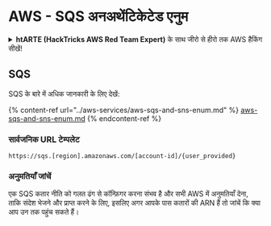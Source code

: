 # AWS - SQS अनअथेंटिकेटेड एनुम

<details>

<summary><strong>htARTE (HackTricks AWS Red Team Expert)</strong> के साथ जीरो से हीरो तक AWS हैकिंग सीखें!</summary>

दूसरे तरीके HackTricks का समर्थन करने के लिए:

* अगर आप अपनी कंपनी का विज्ञापन HackTricks में देखना चाहते हैं या HackTricks को PDF में डाउनलोड करना चाहते हैं तो [**SUBSCRIPTION PLANS**](https://github.com/sponsors/carlospolop) देखें!
* [**आधिकारिक PEASS & HackTricks swag**](https://peass.creator-spring.com) प्राप्त करें
* हमारे विशेष [**NFTs**](https://opensea.io/collection/the-peass-family) संग्रह, [**The PEASS Family**](https://opensea.io/collection/the-peass-family) खोजें
* **शामिल हों** 💬 [**Discord समूह**](https://discord.gg/hRep4RUj7f) या [**टेलीग्राम समूह**](https://t.me/peass) या हमें **Twitter** 🐦 [**@hacktricks_live**](https://twitter.com/hacktricks_live)** पर फॉलो** करें।
* **हैकिंग ट्रिक्स साझा करें, HackTricks** और [**HackTricks Cloud**](https://github.com/carlospolop/hacktricks-cloud) github repos में PRs सबमिट करके।

</details>

## SQS

SQS के बारे में अधिक जानकारी के लिए देखें:

{% content-ref url="../aws-services/aws-sqs-and-sns-enum.md" %}
[aws-sqs-and-sns-enum.md](../aws-services/aws-sqs-and-sns-enum.md)
{% endcontent-ref %}

### सार्वजनिक URL टेम्पलेट
```
https://sqs.[region].amazonaws.com/[account-id]/{user_provided}
```
### अनुमतियाँ जांचें

एक SQS कतार नीति को गलत ढंग से कॉन्फ़िगर करना संभव है और सभी AWS में अनुमतियाँ देना, ताकि संदेश भेजने और प्राप्त करने के लिए, इसलिए अगर आपके पास कतारों की ARN हैं तो जांचें कि क्या आप उन तक पहुंच सकते हैं।
